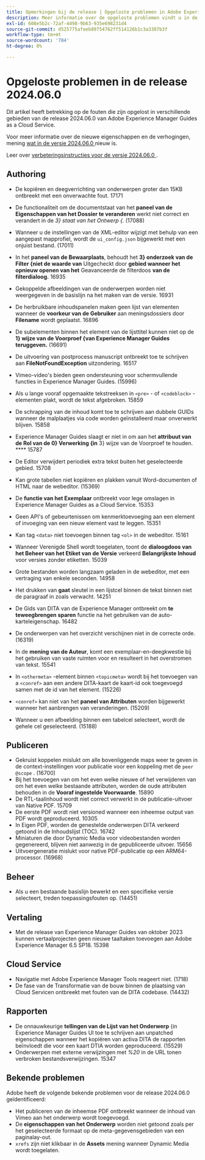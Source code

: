 ```yaml
---
title: Opmerkingen bij de release | Opgeloste problemen in Adobe Experience Manager Guides, release 2024.06.0
description: Meer informatie over de opgeloste problemen vindt u in de release 2024.06.0 van Adobe Experience Manager Guides as a Cloud Service.
exl-id: 608e5b2c-72af-4498-9b63-935e698231d4
source-git-commit: d525775afeeb89754762ff514126b1c3a3307b3f
workflow-type: tm+mt
source-wordcount: '784'
ht-degree: 0%

---
```


# Opgeloste problemen in de release 2024.06.0

Dit artikel heeft betrekking op de fouten die zijn opgelost in verschillende gebieden van de release 2024.06.0 van Adobe Experience Manager Guides as a Cloud Service.

Voor meer informatie over de nieuwe eigenschappen en de verhogingen, mening [ wat in de versie 2024.06.0 ](whats-new-2024-06-0.md) nieuw is.

Leer over [ verbeteringsinstructies voor de versie 2024.06.0 ](upgrade-instructions-2024-06-0.md).

## Authoring

- De kopiëren en deegverrichting van onderwerpen groter dan 15KB ontbreekt met een onverwachte fout. 17171
- De functionaliteit om de documentstaat van het **paneel van de Eigenschappen van het Dossier te veranderen** werkt niet correct en verandert in de *3} staat van het Ontwerp {.* (17088)
- Wanneer u de instellingen van de XML-editor wijzigt met behulp van een aangepast mapprofiel, wordt de `ui_config.json` bijgewerkt met een onjuist bestand. (17011)
- In het **paneel van de Bewaarplaats**, behoudt het **3} onderzoek van de Filter {niet de waarde van** Uitgecheckt door **gebied wanneer het opnieuw openen van het** Geavanceerde de filterdoos **van de filterdialoog.** 16935
- Gekoppelde afbeeldingen van de onderwerpen worden niet weergegeven in de basislijn na het maken van de versie. 16931
- De herbruikbare inhoudspanelen maken geen lijst van elementen wanneer de **voorkeur van de Gebruiker** aan meningsdossiers door **Filename** wordt geplaatst. 16896
- De subelementen binnen het element van de lijsttitel kunnen niet op de **1} wijze van de Voorproef {van Experience Manager Guides teruggeven.** (16691)
- De uitvoering van postprocess manuscript ontbreekt toe te schrijven aan **FileNotFoundException** uitzondering. 16517
- Vimeo-video&#39;s bieden geen ondersteuning voor schermvullende functies in Experience Manager Guides. (15996)
- Als u lange vooraf opgemaakte tekstreeksen in `<pre>` - of `<codeblock>` -elementen plakt, wordt de tekst afgebroken. 15859
- De schrapping van de inhoud komt toe te schrijven aan dubbele GUIDs wanneer de malplaatjes via code worden geïnstalleerd maar onverwerkt blijven. 15858
- Experience Manager Guides slaagt er niet in om aan het **attribuut van de Rol van de 0} Verwerking {in** 3} wijze van de Voorproef te houden. **** 15787
- De Editor verwijdert periodiek extra tekst buiten het geselecteerde gebied.  15708
- Kan grote tabellen niet kopiëren en plakken vanuit Word-documenten of HTML naar de webeditor. (15369)
- De **functie van het Exemplaar** ontbreekt voor lege omslagen in Experience Manager Guides as a Cloud Service. 15353
- Geen API&#39;s of gebeurtenissen om kenmerktoevoeging aan een element of invoeging van een nieuw element vast te leggen. 15351
- Kan tag `<data>` niet toevoegen binnen tag `<ol>` in de webeditor. 15161
- Wanneer Verenigde Shell wordt toegelaten, toont de **dialoogdoos van het Beheer van het Etiket van de Versie** verkeerd **Belangrijkste Inhoud** voor versies zonder etiketten. 15039
- Grote bestanden worden langzaam geladen in de webeditor, met een vertraging van enkele seconden. 14958
- Het drukken van **gaat** sleutel in een lijstcel binnen de tekst binnen niet de paragraaf in zoals verwacht. 14251
- De Gids van DITA van de Experience Manager ontbreekt om **te teweegbrengen sparen** functie na het gebruiken van de auto-karteleigenschap. 16482
- De onderwerpen van het overzicht verschijnen niet in de correcte orde. (16319)
- In de **mening van de Auteur**, komt een exemplaar-en-deegkwestie bij het gebruiken van vaste ruimten voor en resulteert in het overstromen van tekst. 15541

- In `<othermeta>` -element binnen `<topicmeta>` wordt bij het toevoegen van a `<conref>` aan een andere DITA-kaart de kaart-id ook toegevoegd samen met de id van het element. (15226)
- `<conref>` kan niet van het **paneel van Attributen** worden bijgewerkt wanneer het aanbrengen van veranderingen. (15209)
- Wanneer u een afbeelding binnen een tabelcel selecteert, wordt de gehele cel geselecteerd. (15188)

## Publiceren


- Gekruist koppelen mislukt om alle bovenliggende maps weer te geven in de context-instellingen voor publicatie voor een koppeling met de `peer @scope` . (16700)
- Bij het toevoegen van om het even welke nieuwe of het verwijderen van om het even welke bestaande attributen, worden de oude attributen behouden in de **Vooraf ingestelde Voorwaarde**. 15890
- De RTL-taalinhoud wordt niet correct verwerkt in de publicatie-uitvoer van Native PDF. 15709
- De eerste PDF wordt niet versioned wanneer een inheemse output van PDF wordt geproduceerd. 10305
- In Eigen PDF, worden de genestelde onderwerpen DITA verkeerd getoond in de Inhoudslijst (TOC). 16742
- Miniaturen die door Dynamic Media voor videobestanden worden gegenereerd, blijven niet aanwezig in de gepubliceerde uitvoer. 15656
- Uitvoergeneratie mislukt voor native PDF-publicatie op een ARM64-processor. (16968)

## Beheer

- Als u een bestaande basislijn bewerkt en een specifieke versie selecteert, treden toepassingsfouten op. (14451)

## Vertaling

- Met de release van Experience Manager Guides van oktober 2023 kunnen vertaalprojecten geen nieuwe taaltaken toevoegen aan Adobe Experience Manager 6.5 SP18. 15398

## Cloud Service

- Navigatie met Adobe Experience Manager Tools reageert niet. (1718)
- De fase van de Transformatie van de bouw binnen de plaatsing van Cloud Servicen ontbreekt met fouten van de DITA codebase. (14432)

## Rapporten

- De onnauwkeurige **tellingen van de Lijst van het Onderwerp** {in Experience Manager Guides UI toe te schrijven aan unpatched eigenschappen wanneer het kopiëren van activa DITA de rapporten beïnvloedt die voor een kaart DTIA worden geproduceerd. (15529)
- Onderwerpen met externe verwijzingen met *%20* in de URL tonen verbroken bestandsverwijzingen. 15347


## Bekende problemen

Adobe heeft de volgende bekende problemen voor de release 2024.06.0 geïdentificeerd:

- Het publiceren van de inheemse PDF ontbreekt wanneer de inhoud van Vimeo aan het onderwerp wordt toegevoegd.
- De **eigenschappen van het Onderwerp** worden niet getoond zoals per het geselecteerde formaat op de meta-gegevensgebieden van een paginalay-out.
- `xrefs` zijn niet klikbaar in de **Assets** mening wanneer Dynamic Media wordt toegelaten.
